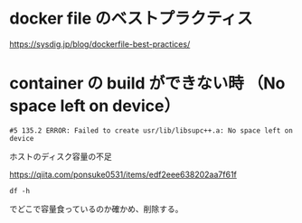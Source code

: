 # docker file のベストプラクティス

https://sysdig.jp/blog/dockerfile-best-practices/

# container の build ができない時 （No space left on device）

```
#5 135.2 ERROR: Failed to create usr/lib/libsupc++.a: No space left on device
```

ホストのディスク容量の不足

https://qiita.com/ponsuke0531/items/edf2eee638202aa7f61f


```
df -h 
```

でどこで容量食っているのか確かめ、削除する。
